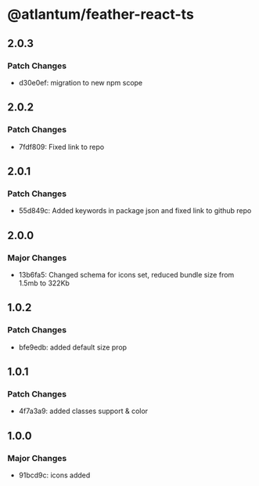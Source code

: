 # @atlantum/feather-react-ts

## 2.0.3

### Patch Changes

-   d30e0ef: migration to new npm scope

## 2.0.2

### Patch Changes

-   7fdf809: Fixed link to repo

## 2.0.1

### Patch Changes

-   55d849c: Added keywords in package json and fixed link to github repo

## 2.0.0

### Major Changes

-   13b6fa5: Changed schema for icons set, reduced bundle size from 1.5mb to 322Kb

## 1.0.2

### Patch Changes

-   bfe9edb: added default size prop

## 1.0.1

### Patch Changes

-   4f7a3a9: added classes support & color

## 1.0.0

### Major Changes

-   91bcd9c: icons added
